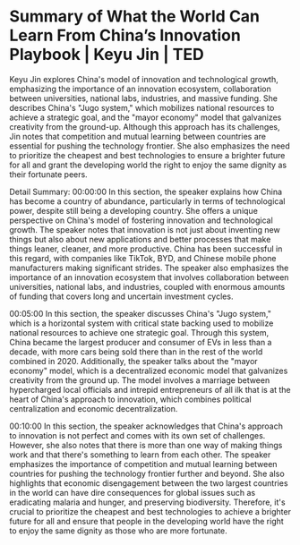 # Summary of What the World Can Learn From China’s Innovation Playbook | Keyu Jin | TED

Keyu Jin explores China's model of innovation and technological growth, emphasizing the importance of an innovation ecosystem, collaboration between universities, national labs, industries, and massive funding. She describes China's "Jugo system," which mobilizes national resources to achieve a strategic goal, and the "mayor economy" model that galvanizes creativity from the ground-up. Although this approach has its challenges, Jin notes that competition and mutual learning between countries are essential for pushing the technology frontier. She also emphasizes the need to prioritize the cheapest and best technologies to ensure a brighter future for all and grant the developing world the right to enjoy the same dignity as their fortunate peers.

Detail Summary: 
00:00:00
In this section, the speaker explains how China has become a country of abundance, particularly in terms of technological power, despite still being a developing country. She offers a unique perspective on China's model of fostering innovation and technological growth. The speaker notes that innovation is not just about inventing new things but also about new applications and better processes that make things leaner, cleaner, and more productive. China has been successful in this regard, with companies like TikTok, BYD, and Chinese mobile phone manufacturers making significant strides. The speaker also emphasizes the importance of an innovation ecosystem that involves collaboration between universities, national labs, and industries, coupled with enormous amounts of funding that covers long and uncertain investment cycles.

00:05:00
In this section, the speaker discusses China's "Jugo system," which is a horizontal system with critical state backing used to mobilize national resources to achieve one strategic goal. Through this system, China became the largest producer and consumer of EVs in less than a decade, with more cars being sold there than in the rest of the world combined in 2020. Additionally, the speaker talks about the "mayor economy" model, which is a decentralized economic model that galvanizes creativity from the ground up. The model involves a marriage between hypercharged local officials and intrepid entrepreneurs of all ilk that is at the heart of China's approach to innovation, which combines political centralization and economic decentralization.

00:10:00
In this section, the speaker acknowledges that China's approach to innovation is not perfect and comes with its own set of challenges. However, she also notes that there is more than one way of making things work and that there's something to learn from each other. The speaker emphasizes the importance of competition and mutual learning between countries for pushing the technology frontier further and beyond. She also highlights that economic disengagement between the two largest countries in the world can have dire consequences for global issues such as eradicating malaria and hunger, and preserving biodiversity. Therefore, it's crucial to prioritize the cheapest and best technologies to achieve a brighter future for all and ensure that people in the developing world have the right to enjoy the same dignity as those who are more fortunate.


